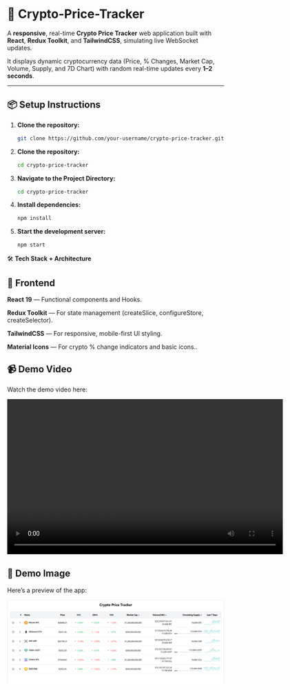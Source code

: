 # 🚀 Crypto-Price-Tracker

A **responsive**, real-time **Crypto Price Tracker** web application built with **React**, **Redux Toolkit**, and **TailwindCSS**, simulating live WebSocket updates.

It displays dynamic cryptocurrency data (Price, % Changes, Market Cap, Volume, Supply, and 7D Chart) with random real-time updates every **1–2 seconds**.

---

## 📦 Setup Instructions

1. **Clone the repository:**

   ```bash
   git clone https://github.com/your-username/crypto-price-tracker.git

   ```

2. **Clone the repository:**

   ```bash
   cd crypto-price-tracker

   ```

3. **Navigate to the Project Directory:**

   ```bash
   cd crypto-price-tracker

   ```

4. **Install dependencies:**

   ```bash
   npm install

   ```

5. **Start the development server:**
   ```bash
   npm start
   ```

🛠 **Tech Stack + Architecture**

## 🧰 Frontend

**React 19** — Functional components and Hooks.

**Redux Toolkit** — For state management (createSlice, configureStore, createSelector).

**TailwindCSS** — For responsive, mobile-first UI styling.

**Material Icons** — For crypto % change indicators and basic icons..

## 📹 Demo Video

Watch the demo video here:

<video width="640" height="360" controls>
  <source src="./src/assets/demo-video.mp4" type="video/mp4">
  Your browser does not support the video tag.
</video>

## 📸 Demo Image

Here’s a preview of the app:

![Demo Image](<./src/assets/crypto-img.png>)
